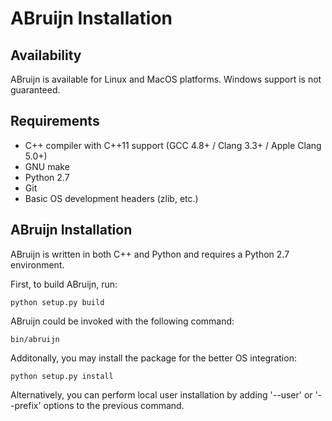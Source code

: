 ABruijn Installation
====================

Availability
------------

ABruijn is available for Linux and MacOS platforms. Windows support is not guaranteed.


Requirements
------------

* C++ compiler with C++11 support (GCC 4.8+ / Clang 3.3+ / Apple Clang 5.0+)
* GNU make
* Python 2.7
* Git
* Basic OS development headers (zlib, etc.)


ABruijn Installation
--------------------

ABruijn is written in both C++ and Python and requires a Python 2.7 environment.

First, to build ABruijn, run:

    python setup.py build

ABruijn could be invoked with the following command:

    bin/abruijn

Additonally, you may install the package for the better OS integration:

    python setup.py install

Alternatively, you can perform local user installation by adding '--user' or '--prefix'
options to the previous command.
